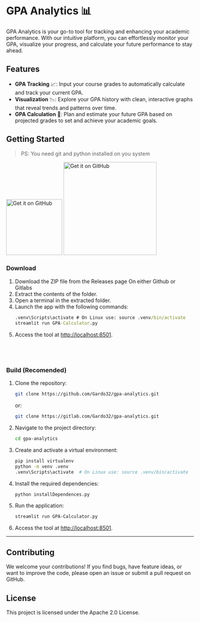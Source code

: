 # GPA Analytics 📊

GPA Analytics is your go-to tool for tracking and enhancing your academic performance. With our intuitive platform, you can effortlessly monitor your GPA, visualize your progress, and calculate your future performance to stay ahead.

## Features

- **GPA Tracking** 📈: Input your course grades to automatically calculate and track your current GPA.
- **Visualization** 📉: Explore your GPA history with clean, interactive graphs that reveal trends and patterns over time.
- **GPA Calculation** 🧮: Plan and estimate your future GPA based on projected grades to set and achieve your academic goals.

## Getting Started

> PS: You need git and python installed on you system


<a href="https://github.com/Gardo32/gpa-analytics/archive/refs/heads/master.zip"><img alt="Get it on GitHub" src="https://github.com/user-attachments/assets/2b708359-816a-4885-9293-4de5b33f91f0" width="150"></a>
<a href="https://gitlab.com/Gardo32/gpa-analytics/-/archive/master/gpa-analytics-master.zip"><img alt="Get it on GitHub" src="https://github.com/user-attachments/assets/35b694dc-2a77-42c2-89b8-44715dc01fc0" width="250"></a>

### Download

1. Download the ZIP file from the Releases page On either Github or Gitlabs
2. Extract the contents of the folder.
3. Open a terminal in the extracted folder.
4. Launch the app with the following commands:
   ```cmd
   .venv\Scripts\activate # On Linux use: source .venv/bin/activate
   streamlit run GPA-Calculator.py
   ```
5. Access the tool at [http://localhost:8501](http://localhost:8501).

## ‎ 

### Build **(Recomended)**

1. Clone the repository: 
   ```bash
   git clone https://github.com/Gardo32/gpa-analytics.git
   ```
   or:
   ```bash
   git clone https://gitlab.com/Gardo32/gpa-analytics.git
   ```
2. Navigate to the project directory:
   ```bash
   cd gpa-analytics
   ```
3. Create and activate a virtual environment:
   ```bash
   pip install virtualenv
   python -m venv .venv
   .venv\Scripts\activate  # On Linux use: source .venv/bin/activate
   ```
4. Install the required dependencies:
   ```bash
   python installDependences.py
   ```
5. Run the application:
   ```bash
   streamlit run GPA-Calculator.py
   ```
6. Access the tool at [http://localhost:8501](http://localhost:8501).

---

## Contributing

We welcome your contributions! If you find bugs, have feature ideas, or want to improve the code, please open an issue or submit a pull request on GitHub.

## License

This project is licensed under the Apache 2.0 License.
